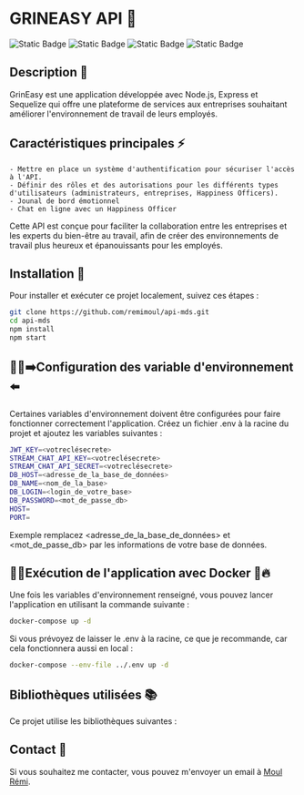 # GRINEASY API 👮​

![Static Badge](https://img.shields.io/badge/MDS_PROJET-v.1.0.0-red)
![Static Badge](https://img.shields.io/badge/Group-Amethyste-884DA7)
![Static Badge](https://img.shields.io/badge/REACT-blue?logo=react)
![Static Badge](https://img.shields.io/badge/Tailwind_CSS-06B6D4?logo=tailwindcss)

## Description 📖​

GrinEasy est une application développée avec Node.js, Express et Sequelize qui offre une plateforme de services aux entreprises souhaitant améliorer l'environnement de travail de leurs employés.

## Caractéristiques principales ⚡​

    - Mettre en place un système d'authentification pour sécuriser l'accès à l'API.
    - Définir des rôles et des autorisations pour les différents types d'utilisateurs (administrateurs, entreprises, Happiness Officers).
    - Jounal de bord émotionnel
    - Chat en ligne avec un Happiness Officer

Cette API est conçue pour faciliter la collaboration entre les entreprises et les experts du bien-être au travail, afin de créer des environnements de travail plus heureux et épanouissants pour les employés.

## Installation 🚀​

Pour installer et exécuter ce projet localement, suivez ces étapes :

```bash
git clone https://github.com/remimoul/api-mds.git
cd api-mds
npm install
npm start
```

## 💁‍♂️​➡️​ Configuration des variable d'environnement ⬅️​

Certaines variables d'environnement doivent être configurées pour faire fonctionner correctement l'application. Créez un fichier .env à la racine du projet et ajoutez les variables suivantes :

```bash
JWT_KEY=<votreclésecrete>
STREAM_CHAT_API_KEY=<votreclésecrete>
STREAM_CHAT_API_SECRET=<votreclésecrete>
DB_HOST=<adresse_de_la_base_de_données>
DB_NAME=<nom_de_la_base>
DB_LOGIN=<login_de_votre_base>
DB_PASSWORD=<mot_de_passe_db>
HOST=
PORT=
```

Exemple remplacez <adresse_de_la_base_de_données> et <mot_de_passe_db> par les informations de votre base de données.

## 👩‍🚀​ Exécution de l'application avec Docker 🚀​🔥​

Une fois les variables d'environnement renseigné, vous pouvez lancer l'application en utilisant la commande suivante :

```bash
docker-compose up -d
```

Si vous prévoyez de laisser le .env à la racine, ce que je recommande, car cela fonctionnera aussi en local :

```bash
docker-compose --env-file ../.env up -d
```

## Bibliothèques utilisées 📚

Ce projet utilise les bibliothèques suivantes :

## Contact 📲

Si vous souhaitez me contacter, vous pouvez m'envoyer un email à [Moul Rémi](mailto:remi.moul@my-digital-school.org).
